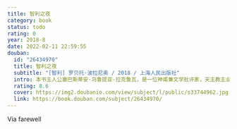 ```yaml
---
title: 智利之夜
category: book
status: todo
rating: 0
year: 2018-8
date: 2022-02-11 22:59:55
douban:
  id: "26434970"
  title: 智利之夜
  subtitle: "[智利] 罗贝托·波拉尼奥 / 2018 / 上海人民出版社"
  intro: 本书主人公塞巴斯蒂安·乌鲁提亚·拉克鲁瓦，是一位神甫兼文学批评家，天主教主业会的成员，同时还是一位平庸的诗人。因为坚信自己即将死去，发着高烧的他在短短一个晚上的时间里，对自己人生中最重要的那些时光一一进行了回顾，尽管事实上，随着夜晚的加深，他的热度降了下来，而他那一连串的胡言乱语也随着一些冷冰冰的人物的登场而得到了缓解。
  rating: 8.6
  cover: https://img2.doubanio.com/view/subject/l/public/s33744962.jpg
  link: https://book.douban.com/subject/26434970/
---
```


Via farewell 
